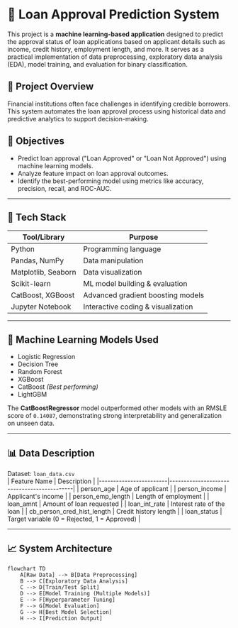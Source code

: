 # 🏦 Loan Approval Prediction System

This project is a **machine learning-based application** designed to predict the approval status of loan applications based on applicant details such as income, credit history, employment length, and more. It serves as a practical implementation of data preprocessing, exploratory data analysis (EDA), model training, and evaluation for binary classification.

## 📌 Project Overview

Financial institutions often face challenges in identifying credible borrowers. This system automates the loan approval process using historical data and predictive analytics to support decision-making.

## 🚀 Objectives

- Predict loan approval ("Loan Approved" or "Loan Not Approved") using machine learning models.
- Analyze feature impact on loan approval outcomes.
- Identify the best-performing model using metrics like accuracy, precision, recall, and ROC-AUC.

---

## 🧰 Tech Stack

| Tool/Library       | Purpose                                |
|--------------------|----------------------------------------|
| Python             | Programming language                   |
| Pandas, NumPy      | Data manipulation                      |
| Matplotlib, Seaborn| Data visualization                     |
| Scikit-learn       | ML model building & evaluation         |
| CatBoost, XGBoost  | Advanced gradient boosting models      |
| Jupyter Notebook   | Interactive coding & visualization     |

---

## 🧪 Machine Learning Models Used

- Logistic Regression
- Decision Tree
- Random Forest
- XGBoost
- CatBoost *(Best performing)*
- LightGBM

The **CatBoostRegressor** model outperformed other models with an RMSLE score of `0.14087`, demonstrating strong interpretability and generalization on unseen data.

---

## 📊 Data Description

Dataset: `loan_data.csv`  
| Feature Name           | Description                                |
|------------------------|--------------------------------------------|
| person_age             | Age of applicant                           |
| person_income          | Applicant's income                         |
| person_emp_length      | Length of employment                       |
| loan_amnt              | Amount of loan requested                   |
| loan_int_rate          | Interest rate of the loan                  |
| cb_person_cred_hist_length | Credit history length                  |
| loan_status            | Target variable (0 = Rejected, 1 = Approved) |

---

## 📈 System Architecture

```mermaid
flowchart TD
    A[Raw Data] --> B[Data Preprocessing]
    B --> C[Exploratory Data Analysis]
    C --> D[Train/Test Split]
    D --> E[Model Training (Multiple Models)]
    E --> F[Hyperparameter Tuning]
    F --> G[Model Evaluation]
    G --> H[Best Model Selection]
    H --> I[Prediction Output]
